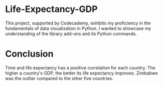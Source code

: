 # Life-Expectancy-GDP
This project, supported by Codecademy, exhibits my proficiency in the fundamentals of data visualization in Python. I wanted to showcase my understanding of the library add-ons and its Python commands.
# Conclusion
Time and life expectancy has a positive correlation for each country.
The higher a country's GDP, the better its life expectancy improves.
Zimbabwe was the outlier compared to the other five countries.
